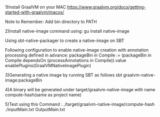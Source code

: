 1)Install GraalVM on your MAC
https://www.graalvm.org/docs/getting-started-with-graalvm/macos/

Note to Remember: Add bin directory to PATH

2)Install native-image command using:
gu install native-image

Using sbt-native-packager to create a native-image on SBT

Following configuration to enable native-image creation with annotation processing defined in advance:
packageBin in Compile := (packageBin in Compile dependsOn (processAnnotations in Compile)).value
enablePlugins(GraalVMNativeImagePlugin)

3)Generating a native image by running SBT as follows
sbt graalvm-native-image:packageBin

4)A binary will be generated under target/graalvm-native-image with name compute-hash(same as project name)

5)Test using this Command : ./target/graalvm-native-image/compute-hash ./inputMain.txt OutputMain.txt